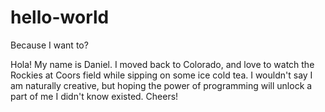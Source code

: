 # hello-world
Because I want to?

Hola! My name is Daniel.  I moved back to Colorado, and love to watch the Rockies at Coors field while sipping on some ice cold tea. 
I wouldn't say I am naturally creative, but hoping the power of programming will unlock a part of me I didn't know existed. Cheers!
